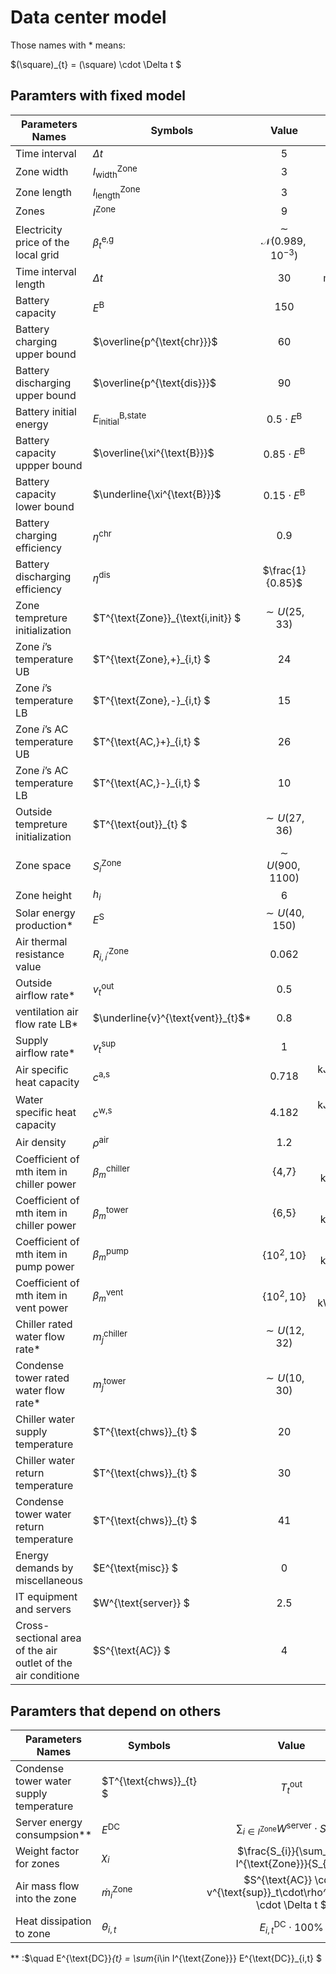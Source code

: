 # Data center model
Those names with * means:

$(\square)_{t} = (\square) \cdot \Delta t $

## Paramters with fixed model
| Parameters Names   | Symbols   |      Value      |  Unit |
|----------|---------- |:-------------:|------:|
|Time interval| $\Delta t$ |  5 | mins |
|Zone width| $I^{\text{Zone}}_{\text{width}}$ |  3 | N/A |
|Zone length| $I^{\text{Zone}}_{\text{length}}$ |  3   |   N/A |
|Zones | $I^{\text{Zone}}$ | 9 |    N/A |
|Electricity price of the local grid | $\beta^{\text{e,g}}_{t}$ | $\sim \mathcal{N}(0.989,10^{-3})$ |  $ |
|Time interval length | $\Delta t$ | 30 |    minutes |
|Battery capacity | $E^{\text{B}}$ | 150 |    kWh |
|Battery charging upper bound | $\overline{p^{\text{chr}}}$ | 60 |    kW/h |
|Battery discharging upper bound | $\overline{p^{\text{dis}}}$ | 90 |    kW/h |
|Battery initial energy| $E^{\text{B,state}}_{\text{initial}}$|$0.5\cdot E^{\text{B}}$ |kW/h|
|Battery capacity uppper bound | $\overline{\xi^{\text{B}}}$ | $0.85\cdot E^{\text{B}}$ |kWh|
|Battery capacity lower bound | $\underline{\xi^{\text{B}}}$ | $0.15\cdot E^{\text{B}}$ |kWh|
|Battery charging efficiency| $\eta^{\text{chr}}$ | 0.9 |    N/A |
|Battery discharging efficiency | $\eta^{\text{dis}}$ | $\frac{1}{0.85}$ |    N/A |
|Zone tempreture initialization |$T^{\text{Zone}}_{\text{i,init}} $|$\sim U(25,33)$|$^\circ C$|
|Zone $i$’s temperature UB |$T^{\text{Zone},+}_{i,t} $|$24$|$^\circ C$|
|Zone $i$’s temperature LB |$T^{\text{Zone},-}_{i,t} $|$15$|$^\circ C$|
|Zone $i$’s AC temperature UB |$T^{\text{AC,}+}_{i,t} $|$26$|$^\circ C$|
|Zone $i$’s AC temperature LB |$T^{\text{AC,}-}_{i,t} $|$10$|$^\circ C$|
|Outside tempreture initialization |$T^{\text{out}}_{t} $|$\sim U(27,36)$|$^\circ C$|
|Zone space | $S^{\text{Zone}}_{i}$ | $\sim U(900,1100)$ |    $\text{m}^{2}$ |
|Zone height | $h_{i}$ | $6$ |    $\text{m}$ |
|Solar energy production* | $E^{\text{S}}$ | $\sim U(40,150)$ |    kWh |
|Air thermal resistance value | $R^{\text{Zone}}_{i,i^{\prime}}$ | 0.062 |    $\text{m}K/W$ |
|Outside airflow rate* | $v^{\text{out}}_{t}$ | 0.5 |    $\text{m}^{3}$/s |
|ventilation air flow rate LB* | $\underline{v}^{\text{vent}}_{t}$* | 0.8 |    $\text{m}^{3}$/s |
|Supply airflow rate* | $v^{\text{sup}}_{t}$ | 1 |    $\text{m}^{3}$/s |
|Air specific heat capacity| $c^{\text{a,s}}$ | 0.718 | $\text{kJ} \cdot(\text{kg}\cdot\text{K})^{-1}$|
|Water specific heat capacity| $c^{\text{w,s}}$ | 4.182 |$\text{kJ}\cdot(\text{kg}\cdot\text{K})^{-1}$|
|Air density | $\rho^{\text{air}}$ | 1.2 |    kg$\cdot\text{m}^{−3}$ |
|Coefficient of mth item in chiller power| $\beta^{\text{chiller}}_{m}$ |{4,7}|$\{\text{kWh},\text{kWh}/\text{kg}\}$|
|Coefficient of mth item in chiller power| $\beta^{\text{tower}}_{m}$ |{6,5}|$\{\text{kWh},\text{kWh}/\text{kg}\}$|
|Coefficient of mth item in pump power| $\beta^{\text{pump}}_{m}$ |$\{10^{2},10\}$|$\{\text{kWh},\text{kWh}/\text{kg}\}$|
|Coefficient of mth item in vent power| $\beta^{\text{vent}}_{m}$ |$\{10^{2},10\}$|$\{\text{kWh},\text{kWh}/\text{m}^{3}\}$|
|Chiller rated water flow rate* | $m^{\text{chiller}}_{j}$ | $\sim U(12,32)$ |  kg/min |
|Condense tower rated water flow rate* | $m^{\text{tower}}_{j}$ | $\sim U(10,30)$ |  kg/min |
|Chiller water supply temperature  |$T^{\text{chws}}_{t} $|$20$|$^\circ C$|
|Chiller water return temperature  |$T^{\text{chws}}_{t} $|$30$|$^\circ C$|
|Condense tower water return temperature  |$T^{\text{chws}}_{t} $|$41$|$^\circ C$|
|Energy demands by miscellaneous  |$E^{\text{misc}} $|$0$|$\text{kWh}$|
|IT equipment and servers  |$W^{\text{server}} $|$2.5$|$\text{kW/m}^{2}$|
|Cross-sectional area of the air outlet of the air conditione  |$S^{\text{AC}} $|$4$|$\text{m}^{2}$|



## Paramters that depend on others
| Parameters Names   | Symbols   |      Value      |  Unit |
|----------|---------- |:-------------:|------:|
|Condense tower water supply temperature  |$T^{\text{chws}}_{t} $|$T^{\text{out}}_{t}$|$^\circ C$|
|Server energy consumpsion** |  $E^{\text{DC}}$ | $\sum_{i\in I^{\text{Zone}}} W^{\text{server}} \cdot S_{i} \cdot\Delta t$ |    $\text{kW}/\text{m}^{2}$ |
|Weight factor for zones |  $\chi_{i}$ | $\frac{S_{i}}{\sum_{i\in I^{\text{Zone}}}{S_{i}}}$ |    N/A |
|Air mass flow into the zone |  $\dot{m}^{\text{Zone}}_{i}$ | $S^{\text{AC}} \cdot v^{\text{sup}}_t\cdot\rho^{\text{air}} \cdot \Delta t $ | $\text{kg}$ |
|Heat dissipation to zone |  $\theta_{i,t}$ | $E^{\text{DC}}_{i,t}\cdot 100\%$ |    $\text{kJ}$ |

** :$\quad E^{\text{DC}}_{t} = \sum_{i\in I^{\text{Zone}}} E^{\text{DC}}_{i,t} $
